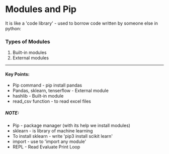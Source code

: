 # Modules and Pip
It is like a 'code library' - used to borrow code written by someone else in python:

### Types of Modules
1. Built-in modules
2. External modules

___

#### Key Points:
* Pip command - pip install pandas
* Pandas, sklearn, tenserflow - External module 
* hashlib - Built-in module
* read_csv function - to read excel files

##### NOTE:
* Pip - package manager (with its help we install modules)
* sklearn - is library of machine learning
* To install sklearn - write 'pip3 install scikit learn'
* import - use to 'import any module'
* REPL - Read Evaluate Print Loop
